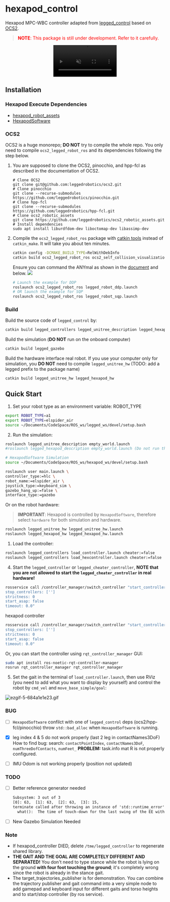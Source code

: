# hexapod_control

Hexapod MPC-WBC controller adapted from [legged_control](https://github.com/qiayuanl/legged_control) based on [OCS2](https://github.com/leggedrobotics/ocs2).

> <font color=red>**NOTE**: This package is still under development. Refer to it carefully.</font>

<!-- Video -->
<p align="center">
    <video src="https://github.com/user-attachments/assets/2ae7c19d-651e-4f3e-ba75-49d12e3e5da2" width="200" height="100" autoplay controls muted loop playsinline></video>
</p>

## Installation

### Hexapod Execute Dependencies

- [hexapod_robot_assets](https://github.com/HITSME-HexLab/hexapod_robot_assets)
- [HexapodSoftware](https://github.com/Qrpucp/HexapodSoftware)

### OCS2

OCS2 is a huge monorepo; **DO NOT** try to compile the whole repo. You only need to compile `ocs2_legged_robot_ros` and
its dependencies following the step below.

1. You are supposed to clone the OCS2, pinocchio, and hpp-fcl as described in the documentation of OCS2.

   ```
   # Clone OCS2
   git clone git@github.com:leggedrobotics/ocs2.git
   # Clone pinocchio
   git clone --recurse-submodules https://github.com/leggedrobotics/pinocchio.git
   # Clone hpp-fcl
   git clone --recurse-submodules https://github.com/leggedrobotics/hpp-fcl.git
   # Clone ocs2_robotic_assets
   git clone https://github.com/leggedrobotics/ocs2_robotic_assets.git
   # Install dependencies
   sudo apt install liburdfdom-dev liboctomap-dev libassimp-dev
   ```

2. Compile the `ocs2_legged_robot_ros` package with [catkin tools](https://catkin-tools.readthedocs.io/en/latest/)
   instead of `catkin_make`. It will take you about ten minutes.

   ```bash
   catkin config -DCMAKE_BUILD_TYPE=RelWithDebInfo
   catkin build ocs2_legged_robot_ros ocs2_self_collision_visualization
   ```

   Ensure you can command the ANYmal as shown in
   the [document](https://leggedrobotics.github.io/ocs2/robotic_examples.html#legged-robot) and below.
   ![](https://leggedrobotics.github.io/ocs2/_images/legged_robot.gif)

   ```bash
   # Launch the example for DDP
   roslaunch ocs2_legged_robot_ros legged_robot_ddp.launch
   # OR launch the example for SQP
   roslaunch ocs2_legged_robot_ros legged_robot_sqp.launch
   ```

### Build

Build the source code of `legged_control` by:

```bash
catkin build legged_controllers legged_unitree_description legged_hexapod_description
```

Build the simulation (**DO NOT** run on the onboard computer)

```bash
catkin build legged_gazebo
```

Build the hardware interface real robot. If you use your computer only for simulation, you **DO NOT** need to
compile `legged_unitree_hw` (TODO: add a legged prefix to the package name)

```bash
catkin build legged_unitree_hw legged_hexapod_hw
```

## Quick Start

1. Set your robot type as an environment variable: ROBOT_TYPE

```bash
export ROBOT_TYPE=a1
export ROBOT_TYPE=elspider_air
source ~/Documents/CodeSpace/ROS_ws/legged_ws/devel/setup.bash
```

2. Run the simulation:

```bash
roslaunch legged_unitree_description empty_world.launch
#roslaunch legged_hexapod_description empty_world.launch (Do not run this command)

# HexapodSoftware Simulation
source ~/Documents/CodeSpace/ROS_ws/hexapod_ws/devel/setup.bash

roslaunch user main.launch \
controller_type:=hlc \
robot_name:=elspider_air \
joystick_type:=keyboard_sim \
gazebo_hang_up:=false \
interface_type:=gazebo
```

Or on the robot hardware:

> **IMPORTANT**: Hexapod is controlled by `HexapodSoftware`, therefore select `hardware` for both simulation and hardware.

```bash
roslaunch legged_unitree_hw legged_unitree_hw.launch
roslaunch legged_hexapod_hw legged_hexapod_hw.launch
```

1. Load the controller:

```bash
roslaunch legged_controllers load_controller.launch cheater:=false
roslaunch legged_controllers load_hexcontroller.launch cheater:=false
```

4. Start the `legged_controller` or `legged_cheater_controller`, **NOTE that you are not allowed to start
   the `legged_cheater_controller` in real hardware!**

```bash
rosservice call /controller_manager/switch_controller "start_controllers: ['controllers/legged_controller']
stop_controllers: ['']
strictness: 0
start_asap: false
timeout: 0.0"
```

hexapod controller

```bash
rosservice call /controller_manager/switch_controller "start_controllers: ['controllers/hexapod_controller']
stop_controllers: ['']
strictness: 0
start_asap: false
timeout: 0.0"
```

Or, you can start the controller using `rqt_controller_manager` GUI:

```bash
sudo apt install ros-noetic-rqt-controller-manager
rosrun rqt_controller_manager rqt_controller_manager
```

5. Set the gait in the terminal of `load_controller.launch`, then use RViz (you need to add what you want to display by
   yourself) and control the robot by `cmd_vel` and `move_base_simple/goal`:

![ezgif-5-684a1e1e23.gif](https://s2.loli.net/2022/07/27/lBzdeRa1gmvwx9C.gif)

### BUG

- [ ] `HexapodSoftware` confilct with one of `legged_control` deps (ocs2/hpp-fcl/pinocchio)
      throw `std::bad_alloc` when `HexapodSoftware` is running.

- [x] leg index 4 & 5 do not work properly (last 2 leg in contactNames3DoF)
      How to find bug:
      search: `contactPointIndex`, `contactNames3DoF`, `numThreeDofContacts`, `numFeet_`
      **PROBLEM:** task.info mat R is not properly configured.

- [ ] IMU Odom is not working properly (position not updated)

### TODO

- [ ] Better reference generator needed

  ```txt
  Subsystem: 3 out of 3
  [0]: 63,  [1]: 63,  [2]: 63,  [3]: 15,
  terminate called after throwing an instance of 'std::runtime_error'
    what():  The time of touch-down for the last swing of the EE with ID 4 is not defined.
  ```

- [ ] New Gazebo Simulation Needed

### Note

- If hexapod_controller DIED, delete `/tme/legged_controller` to regenerate shared library.
- **THE GAIT AND THE GOAL ARE COMPLETELY DIFFERENT AND SEPARATED!** You don't need to type stance while the robot is
  lying on the ground **with four foot touching the ground**; it's completely wrong since the robot is already in the
  stance gait.
- The target_trajectories_publisher is for demonstration. You can combine the trajectory publisher and gait command into
  a very simple node to add gamepad and keyboard input for different gaits and torso heights and to start/stop
  controller (by ros service).
